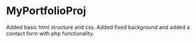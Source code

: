 # MyPortfolioProj
Added basic html structure and css.
Added fixed background and added a contact form with php functionality.

